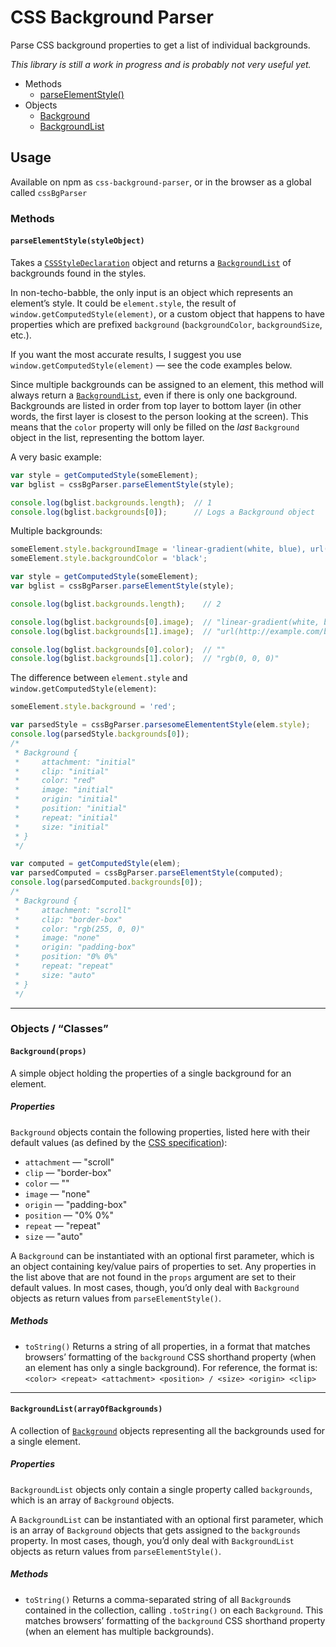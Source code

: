 CSS Background Parser
=====================

Parse CSS background properties to get a list of individual backgrounds.

_This library is still a work in progress and is probably not very useful yet._

* Methods
    * [parseElementStyle()][parseElementStyle]
* Objects
    * [Background][Background]
    * [BackgroundList][BackgroundList]


## Usage

Available on npm as `css-background-parser`, or in the browser as a global called `cssBgParser`

### Methods

#### <a name="parseElementStyle"></a> `parseElementStyle(styleObject)`

Takes a [`CSSStyleDeclaration`][CSSStyleDeclaration] object and returns a [`BackgroundList`][BackgroundList] of backgrounds found in the styles.

In non-techo-babble, the only input is an object which represents an element’s style. It could be `element.style`, the result of `window.getComputedStyle(element)`, or a custom object that happens to have properties which are prefixed `background` (`backgroundColor`, `backgroundSize`, etc.).

If you want the most accurate results, I suggest you use `window.getComputedStyle(element)` — see the code examples below.

Since multiple backgrounds can be assigned to an element, this method will always return a [`BackgroundList`][BackgroundList], even if there is only one background. Backgrounds are listed in order from top layer to bottom layer (in other words, the first layer is closest to the person looking at the screen). This means that the `color` property will only be filled on the _last_ `Background` object in the list, representing the bottom layer.

A very basic example:

```js
var style = getComputedStyle(someElement);
var bglist = cssBgParser.parseElementStyle(style);

console.log(bglist.backgrounds.length);  // 1
console.log(bglist.backgrounds[0]);      // Logs a Background object
```

Multiple backgrounds:

```js
someElement.style.backgroundImage = 'linear-gradient(white, blue), url(/background.png)';
someElement.style.backgroundColor = 'black';

var style = getComputedStyle(someElement);
var bglist = cssBgParser.parseElementStyle(style);

console.log(bglist.backgrounds.length);    // 2

console.log(bglist.backgrounds[0].image);  // "linear-gradient(white, blue)"
console.log(bglist.backgrounds[1].image);  // "url(http://example.com/background.png)"

console.log(bglist.backgrounds[0].color);  // ""
console.log(bglist.backgrounds[1].color);  // "rgb(0, 0, 0)"
```

The difference between `element.style` and `window.getComputedStyle(element)`:

```js
someElement.style.background = 'red';

var parsedStyle = cssBgParser.parsesomeElemententStyle(elem.style);
console.log(parsedStyle.backgrounds[0]);
/*
 * Background {
 *     attachment: "initial"
 *     clip: "initial"
 *     color: "red"
 *     image: "initial"
 *     origin: "initial"
 *     position: "initial"
 *     repeat: "initial"
 *     size: "initial"
 * }
 */

var computed = getComputedStyle(elem);
var parsedComputed = cssBgParser.parseElementStyle(computed);
console.log(parsedComputed.backgrounds[0]);
/*
 * Background {
 *     attachment: "scroll"
 *     clip: "border-box"
 *     color: "rgb(255, 0, 0)"
 *     image: "none"
 *     origin: "padding-box"
 *     position: "0% 0%"
 *     repeat: "repeat"
 *     size: "auto"
 * }
 */
```

---

### Objects / “Classes”

#### <a name="Background"></a> `Background(props)`

A simple object holding the properties of a single background for an element.

##### Properties

`Background` objects contain the following properties, listed here with their default values (as defined by the [CSS specification][CSSBackgroundSpec]):

* `attachment` — "scroll"
* `clip` — "border-box"
* `color` — ""
* `image` — "none"
* `origin` — "padding-box"
* `position` — "0% 0%"
* `repeat` — "repeat"
* `size` — "auto"

A `Background` can be instantiated with an optional first parameter, which is an object containing key/value pairs of properties to set. Any properties in the list above that are not found in the `props` argument are set to their default values. In most cases, though, you’d only deal with `Background` objects as return values from `parseElementStyle()`.

##### Methods

* `toString()`
  Returns a string of all properties, in a format that matches browsers’ formatting of the `background` CSS shorthand property (when an element has only a single background). For reference, the format is:
  `<color> <repeat> <attachment> <position> / <size> <origin> <clip>`

---

#### <a name="BackgroundList"></a> `BackgroundList(arrayOfBackgrounds)`

A collection of [`Background`][Background] objects representing all the backgrounds used for a single element.

##### Properties

`BackgroundList` objects only contain a single property called `backgrounds`, which is an array of `Background` objects.

A `BackgroundList` can be instantiated with an optional first parameter, which is an array of `Background` objects that gets assigned to the `backgrounds` property. In most cases, though, you’d only deal with `BackgroundList` objects as return values from `parseElementStyle()`.

##### Methods

* `toString()`
  Returns a comma-separated string of all `Background`s contained in the collection, calling `.toString()` on each `Background`. This matches browsers’ formatting of the `background` CSS shorthand property (when an element has multiple backgrounds).



[parseElementStyle]: #Background
[Background]: #Background
[BackgroundList]: #BackgroundList

[CSSBackgroundSpec]: http://www.w3.org/TR/css3-background/#backgrounds
[CSSStyleDeclaration]: http://developer.mozilla.org/en-US/docs/Web/API/CSSStyleDeclaration
